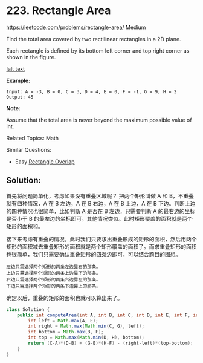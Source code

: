 # 223. Rectangle Area
<https://leetcode.com/problems/rectangle-area/>
Medium


Find the total area covered by two rectilinear rectangles in a 2D plane.

Each rectangle is defined by its bottom left corner and top right corner as shown in the figure.

[!alt text](../resources/rectangle_area.png)

**Example:**

    Input: A = -3, B = 0, C = 3, D = 4, E = 0, F = -1, G = 9, H = 2
    Output: 45

**Note:**

Assume that the total area is never beyond the maximum possible value of int.

Related Topics: Math

Similar Questions: 
* Easy [Rectangle Overlap](https://leetcode.com/problems/rectangle-overlap/)

## Solution:

首先将问题简单化，考虑如果没有重叠区域呢？
把两个矩形叫做 A 和 B，不重叠就有四种情况，A 在 B 左边，A 在 B 右边，A 在 B 上边，A 在 B 下边。判断上边的四种情况也很简单，比如判断 A 是否在 B 左边，只需要判断 A 的最右边的坐标是否小于 B 的最左边的坐标即可。其他情况类似。此时矩形覆盖的面积就是两个矩形的面积和。

接下来考虑有重叠的情况。此时我们只要求出重叠形成的矩形的面积，然后用两个矩形的面积减去重叠矩形的面积就是两个矩形覆盖的面积了。而求重叠矩形的面积也很简单，我们只需要确认重叠矩形的四条边即可，可以结合题目的图想。

    左边只需选择两个矩形的两条左边靠右的那条。
    上边只需选择两个矩形的两条上边靠下的那条。
    右边只需选择两个矩形的两条右边靠左的那条。
    下边只需选择两个矩形的两条下边靠上的那条。 

确定以后，重叠的矩形的面积也就可以算出来了。

```java
class Solution {
    public int computeArea(int A, int B, int C, int D, int E, int F, int G, int H) {
        int left = Math.max(A, E);
        int right = Math.max(Math.min(C, G), left);
        int bottom = Math.max(B, F);
        int top = Math.max(Math.min(D, H), bottom);
        return (C-A)*(D-B) + (G-E)*(H-F) - (right-left)*(top-bottom);
    }
}
```